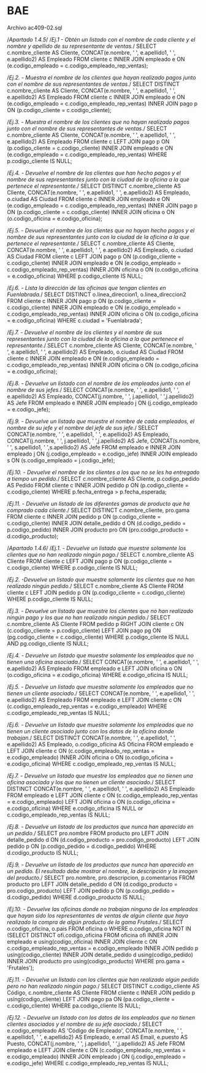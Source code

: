 # BAE


Archivo ac409-02.sql

/*Apartado 1.4.5*/
/*Ej.1 - Obtén un listado con el nombre de cada cliente y el nombre y apellido de su representante de ventas.*/
SELECT 
	c.nombre_cliente AS Cliente, 
	CONCAT(e.nombre, ' ', e.apellido1, ' ', e.apellido2) AS Empleado
FROM cliente c
INNER JOIN empleado e ON (e.codigo_empleado = c.codigo_empleado_rep_ventas);

/*Ej.2. - Muestra el nombre de los clientes que hayan realizado pagos junto con el nombre de sus representantes de ventas.*/
SELECT DISTINCT
	c.nombre_cliente AS Cliente, 
	CONCAT(e.nombre, ' ', e.apellido1, ' ', e.apellido2) AS Empleado
FROM cliente c
INNER JOIN empleado e ON (e.codigo_empleado = c.codigo_empleado_rep_ventas)
INNER JOIN pago p ON (p.codigo_cliente = c.codigo_cliente);

/*Ej.3. - Muestra el nombre de los clientes que no hayan realizado pagos junto con el nombre de sus representantes de ventas.*/
SELECT 
	c.nombre_cliente AS Cliente, 
	CONCAT(e.nombre, ' ', e.apellido1, ' ', e.apellido2) AS Empleado
FROM cliente c
LEFT JOIN pago p ON (p.codigo_cliente = c.codigo_cliente)
INNER JOIN empleado e ON (e.codigo_empleado = c.codigo_empleado_rep_ventas)
WHERE p.codigo_cliente IS NULL;

/*Ej.4. - Devuelve el nombre de los clientes que han hecho pagos y el nombre de sus representantes junto con la ciudad de la oficina a la que pertenece el representante.*/
SELECT DISTINCT
	c.nombre_cliente AS Cliente, 
	CONCAT(e.nombre, ' ', e.apellido1, ' ', e.apellido2) AS Empleado,
    o.ciudad AS Ciudad
FROM cliente c
INNER JOIN empleado e ON (e.codigo_empleado = c.codigo_empleado_rep_ventas)
INNER JOIN pago p ON (p.codigo_cliente = c.codigo_cliente)
INNER JOIN oficina o ON (o.codigo_oficina = e.codigo_oficina);

/*Ej.5. - Devuelve el nombre de los clientes que no hayan hecho pagos y el nombre de sus representantes junto con la ciudad de la oficina a la que pertenece el representante.*/
SELECT 
	c.nombre_cliente AS Cliente, 
	CONCAT(e.nombre, ' ', e.apellido1, ' ', e.apellido2) AS Empleado,
    o.ciudad AS Ciudad
FROM cliente c
LEFT JOIN pago p ON (p.codigo_cliente = c.codigo_cliente)
INNER JOIN empleado e ON (e.codigo_empleado = c.codigo_empleado_rep_ventas)
INNER JOIN oficina o ON (o.codigo_oficina = e.codigo_oficina)
WHERE p.codigo_cliente IS NULL;

/*Ej.6. - Lista la dirección de las oficinas que tengan clientes en Fuenlabrada.*/
SELECT DISTINCT
	o.linea_direccion1, 
    o.linea_direccion2
FROM cliente c
INNER JOIN pago p ON (p.codigo_cliente = c.codigo_cliente)
INNER JOIN empleado e ON (e.codigo_empleado = c.codigo_empleado_rep_ventas)
INNER JOIN oficina o ON (o.codigo_oficina = e.codigo_oficina)
WHERE c.ciudad = 'Fuenlabrada';

/*Ej.7. - Devuelve el nombre de los clientes y el nombre de sus representantes junto con la ciudad de la oficina a la que pertenece el representante.*/
SELECT 
	c.nombre_cliente AS Cliente, 
	CONCAT(e.nombre, ' ', e.apellido1, ' ', e.apellido2) AS Empleado,
    o.ciudad AS Ciudad
FROM cliente c
INNER JOIN empleado e ON (e.codigo_empleado = c.codigo_empleado_rep_ventas)
INNER JOIN oficina o ON (o.codigo_oficina = e.codigo_oficina);

/*Ej.8. - Devuelve un listado con el nombre de los empleados junto con el nombre de sus jefes.*/
SELECT 
	CONCAT(e.nombre, ' ', e.apellido1, ' ', e.apellido2) AS Empleado,
    CONCAT(j.nombre, ' ', j.apellido1, ' ',j.apellido2) AS Jefe
FROM empleado e
INNER JOIN empleado j ON (j.codigo_empleado = e.codigo_jefe);

/*Ej.9. - Devuelve un listado que muestre el nombre de cada empleados, el nombre de su jefe y el nombre del jefe de sus jefe.*/
SELECT 
	CONCAT(e.nombre, ' ', e.apellido1, ' ', e.apellido2) AS Empleado,
    CONCAT(j.nombre, ' ', j.apellido1, ' ',j.apellido2) AS Jefe,
    CONCAT(s.nombre, ' ', s.apellido1, ' ',s.apellido2) AS Jefe
FROM empleado e
INNER JOIN empleado j ON (j.codigo_empleado = e.codigo_jefe)
INNER JOIN empleado s ON (s.codigo_empleado = j.codigo_jefe);

/*Ej.10. - Devuelve el nombre de los clientes a los que no se les ha entregado a tiempo un pedido.*/
SELECT 
	c.nombre_cliente AS Cliente,
    p.codigo_pedido AS Pedido
FROM cliente c 
INNER JOIN pedido p ON (p.codigo_cliente = c.codigo_cliente)
WHERE p.fecha_entrega > p.fecha_esperada;

/*Ej.11. - Devuelve un listado de las diferentes gamas de producto que ha comprado cada cliente.*/
SELECT DISTINCT
	c.nombre_cliente,
    pro.gama
FROM cliente c 
INNER JOIN pedido p ON (p.codigo_cliente = c.codigo_cliente)
INNER JOIN detalle_pedido d ON (d.codigo_pedido = p.codigo_pedido)
INNER JOIN producto pro ON (pro.codigo_producto = d.codigo_producto);



/*Apartado 1.4.6*/
/*Ej.1. - Devuelve un listado que muestre solamente los clientes que no han realizado ningún pago.*/
SELECT 
	c.nombre_cliente AS Cliente
FROM cliente c
LEFT JOIN pago p ON (p.codigo_cliente = c.codigo_cliente)
WHERE p.codigo_cliente IS NULL;

/*Ej.2. -Devuelve un listado que muestre solamente los clientes que no han realizado ningún pedido.*/
SELECT 
	c.nombre_cliente AS Cliente
FROM cliente c
LEFT JOIN pedido p ON (p.codigo_cliente = c.codigo_cliente)
WHERE p.codigo_cliente IS NULL;

/*Ej.3. - Devuelve un listado que muestre los clientes que no han realizado ningún pago y los que no han realizado ningún pedido.*/
SELECT 
	c.nombre_cliente AS Cliente
FROM pedido p
RIGHT JOIN cliente c ON (c.codigo_cliente = p.codigo_cliente)
LEFT JOIN pago pg ON (pg.codigo_cliente = c.codigo_cliente)
WHERE p.codigo_cliente IS NULL AND pg.codigo_cliente IS NULL;

/*Ej.4. - Devuelve un listado que muestre solamente los empleados que no tienen una oficina asociada.*/
SELECT 
	CONCAT(e.nombre, ' ', e.apellido1, ' ', e.apellido2) AS Empleado
FROM empleado e 
LEFT JOIN oficina o ON (o.codigo_oficina = e.codigo_oficina)
WHERE e.codigo_oficina IS NULL;

/*Ej.5. - Devuelve un listado que muestre solamente los empleados que no tienen un cliente asociado.*/
SELECT 
	CONCAT(e.nombre, ' ', e.apellido1, ' ', e.apellido2) AS Empleado
FROM empleado e 
LEFT JOIN cliente c ON (c.codigo_empleado_rep_ventas = e.codigo_empleado)
WHERE c.codigo_empleado_rep_ventas IS NULL;

/*Ej.6. - Devuelve un listado que muestre solamente los empleados que no tienen un cliente asociado junto con los datos de la oficina donde trabajan.*/
SELECT DISTINCT
	CONCAT(e.nombre, ' ', e.apellido1, ' ', e.apellido2) AS Empleado,
    o.codigo_oficina AS Oficina
FROM empleado e 
LEFT JOIN cliente c ON (c.codigo_empleado_rep_ventas = e.codigo_empleado)
INNER JOIN oficina o ON (o.codigo_oficina = e.codigo_oficina)
WHERE c.codigo_empleado_rep_ventas IS NULL;

/*Ej.7. - Devuelve un listado que muestre los empleados que no tienen una oficina asociada y los que no tienen un cliente asociado.*/
SELECT DISTINCT
	CONCAT(e.nombre, ' ', e.apellido1, ' ', e.apellido2) AS Empleado
FROM empleado e 
LEFT JOIN cliente c ON (c.codigo_empleado_rep_ventas = e.codigo_empleado)
LEFT JOIN oficina o ON (o.codigo_oficina = e.codigo_oficina)
WHERE e.codigo_oficina IS NULL or c.codigo_empleado_rep_ventas IS NULL;

/*Ej.8. - Devuelve un listado de los productos que nunca han aparecido en un pedido.*/
SELECT 
	pro.nombre
FROM producto pro
LEFT JOIN detalle_pedido d ON (d.codigo_producto = pro.codigo_producto)
LEFT JOIN pedido p ON (p.codigo_pedido = d.codigo_pedido)
WHERE d.codigo_producto IS NULL;

/*Ej.9. - Devuelve un listado de los productos que nunca han aparecido en un pedido. El resultado debe mostrar el nombre, la descripción y la imagen del producto.*/
SELECT 
	pro.nombre,
    pro.descripcion,
    p.comentarios
FROM producto pro
LEFT JOIN detalle_pedido d ON (d.codigo_producto = pro.codigo_producto)
LEFT JOIN pedido p ON (p.codigo_pedido = d.codigo_pedido)
WHERE d.codigo_producto IS NULL;

/*Ej.10. - Devuelve las oficinas donde no trabajan ninguno de los empleados que hayan sido los representantes de ventas de algún cliente que haya realizado la compra de algún producto de la gama Frutales.*/
SELECT 
	o.codigo_oficina,
    o.pais
FROM oficina o
WHERE o.codigo_oficina NOT IN (SELECT DISTINCT ofi.codigo_oficina
                               FROM oficina ofi
                               INNER JOIN empleado e using(codigo_oficina)
                               INNER JOIN cliente c ON c.codigo_empleado_rep_ventas = e.codigo_empleado
                               INNER JOIN pedido p using(codigo_cliente)
                               INNER JOIN detalle_pedido d using(codigo_pedido)
                               INNER JOIN producto pro using(codigo_producto)
                               WHERE pro.gama = 'Frutales');

/*Ej.11. - Devuelve un listado con los clientes que han realizado algún pedido pero no han realizado ningún pago.*/
SELECT DISTINCT
	c.codigo_cliente AS Código,
    c.nombre_cliente AS Cliente
FROM cliente c
INNER JOIN pedido p using(codigo_cliente)
LEFT JOIN pago pa ON (pa.codigo_cliente = c.codigo_cliente)
WHERE pa.codigo_cliente IS NULL;

/*Ej.12. - Devuelve un listado con los datos de los empleados que no tienen clientes asociados y el nombre de su jefe asociado.*/
SELECT 
	e.codigo_empleado AS 'Código de Empleado',
	CONCAT(e.nombre, ' ', e.apellido1, ' ', e.apellido2) AS Empleado,
    e.email AS Email,
    e.puesto AS Puesto,
    CONCAT(j.nombre, ' ', j.apellido1, ' ',j.apellido2) AS Jefe
FROM empleado e
LEFT JOIN cliente c ON (c.codigo_empleado_rep_ventas = e.codigo_empleado)
INNER JOIN empleado j ON (j.codigo_empleado = e.codigo_jefe)
WHERE c.codigo_empleado_rep_ventas IS NULL;

